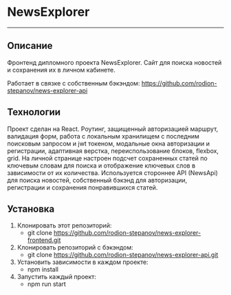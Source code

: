 # NewsExplorer
------------------

## Описание
Фронтенд дипломного проекта NewsExplorer.
Сайт для поиска новостей и сохранения их в личном кабинете.

Работает в связке с собственным бэкэндом: https://github.com/rodion-stepanov/news-explorer-api 

## Технологии
Проект сделан на React. 
Роутинг, защищенный авторизацией маршрут, валидация форм, работа с локальным хранилищем с последним поисковым запросом и jwt токеном, модальные окна авторизации и регистрации, адаптивная верстка, переиспользование блоков, flexbox, grid. На личной странице настроен подсчет сохраненных статей по ключевым словам для поиска и отображение ключевых слов в зависимости от их количества.
Используется стороннее API (NewsApi) для поиска новостей, собственный бэкэнд для авторизации, регистрации и сохранения понравившихся статей. 

## Установка 
1. Клонировать этот репозиторий:
    + git clone https://github.com/rodion-stepanov/news-explorer-frontend.git
2. Клонировать репозиторий с бэкэндом:
    + git clone https://github.com/rodion-stepanov/news-explorer-api.git
2. Установить зависимости в каждом проекте:
    + npm install
3. Запустить каждый проект: 
    + npm run start
